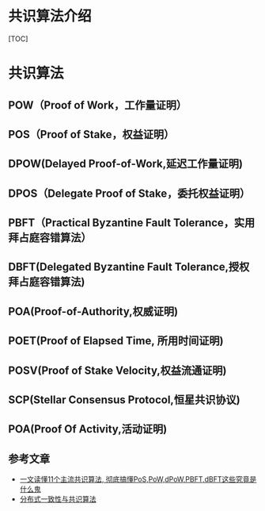 # 共识算法介绍

[TOC]

# 共识算法

## POW（Proof of Work，工作量证明）
## POS（Proof of Stake，权益证明）
## DPOW(Delayed Proof-of-Work,延迟工作量证明)
## DPOS（Delegate Proof of Stake，委托权益证明）
## PBFT（Practical Byzantine Fault Tolerance，实用拜占庭容错算法）
## DBFT(Delegated Byzantine Fault Tolerance,授权拜占庭容错算法)
## POA(Proof-of-Authority,权威证明)
## POET(Proof of Elapsed Time, 所用时间证明)
## POSV(Proof of Stake Velocity,权益流通证明)
## SCP(Stellar Consensus Protocol,恒星共识协议)
## POA(Proof Of Activity,活动证明)



## 参考文章

- [一文读懂11个主流共识算法, 彻底搞懂PoS,PoW,dPoW,PBFT,dBFT这些究竟是什么鬼](https://www.tuoniaox.com/news/p-287193.html#)
- [分布式一致性与共识算法](https://draveness.me/consensus)

